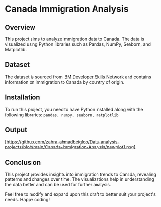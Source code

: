 # Canada Immigration Analysis
## Overview
This project aims to analyze immigration data to Canada. The data is visualized using Python libraries such as Pandas, NumPy, Seaborn, and Matplotlib.

## Dataset
The dataset is sourced from [IBM Developer Skills Network](https://cf-courses-data.s3.us.cloud-object-storage.appdomain.cloud/IBMDeveloperSkillsNetwork-DV0101EN-SkillsNetwork/Data%20Files/Canada.xlsx) and contains information on immigration to Canada by country of origin.

## Installation
To run this project, you need to have Python installed along with the following libraries:
`pandas, numpy, seaborn, matplotlib`

## Output
[https://github.com/zahra-ahmadbeigloo/Data-analysis-projects/blob/main/Canada-Immigration-Analysis/newplot1.png]

## Conclusion
This project provides insights into immigration trends to Canada, revealing patterns and changes over time. The visualizations help in understanding the data better and can be used for further analysis.


Feel free to modify and expand upon this draft to better suit your project's needs. 
Happy coding! 
